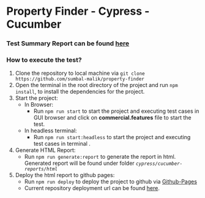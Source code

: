 # Property Finder - Cypress - Cucumber 

### Test Summary Report can be found [here](./test-summary-report.doc)
### How to execute the test? 

1. Clone the repository to local machine via `git clone https://github.com/sumbal-malik/property-finder`
2. Open the terminal in the root directory of the project and run `npm install`, to install the dependencies for the project. 
3. Start the project:
   - In Browser:
      -  Run `npm run start` to start the project and executing test cases in GUI browser and click on <b> commercial.features</b> file to start the test. 
   - In headless terminal:
       - Run `npm run start:headless` to start the project and executing test cases in terminal . 
4. Generate HTML Report:
   - Run `npm run generate:report` to generate the report in html. Generated report will be found under folder <i>`cypress/cucumber-reports/html`</i>
5. Deploy the html report to github pages:
   - Run `npm run deploy` to deploy the project to github via [Github-Pages](https://pages.github.com/)
   - Current repository deployment url can be found [here](https://sumbal-malik.github.io/property-finder/).